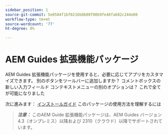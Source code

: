 ```yaml
---
sidebar_position: 1
source-git-commit: 5e0584f1bf0216b8b00f00b9fe46fa682c244e08
workflow-type: tm+mt
source-wordcount: '77'
ht-degree: 0%

---
```


# AEM Guides 拡張機能パッケージ

AEM Guides 拡張機能パッケージを使用すると、必要に応じてアプリをカスタマイズできます。 別のボタンをツールバーに追加しますか？ コメントボックスの新しい入力フィールド コンテキストメニューの別のオプションは？ これで全てが可能になりました

次に進みます： [インストールガイド](./integrating_customisations.md) このパッケージの使用方法を理解するには

> **_注意：_** このAEM Guide 拡張機能パッケージは、AEM Guides バージョン 4.3（オンプレミス）以降および 2310（クラウド）以降でサポートされています。
